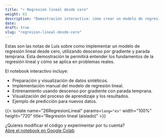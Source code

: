 ```yaml
---
title: "⚡ Regresión lineal desde cero"
weight: 61
description: "Demostración interactiva: cómo crear un modelo de regresión lineal desde cero y aplicarlo."
date: 
draft: true
slug: "regresion-lineal-desde-cero"
---
```


Estas son las notas de Luis sobre como implementar un modelo de regresión lineal desde cero, utilizando descenso por gradiente y parada temprana. Esta demostración te permitirá entender los fundamentos de la regresión lineal y cómo se aplica en problemas reales.

El notebook interactivo incluye:

- Preparación y visualización de datos sintéticos.
- Implementación manual del modelo de regresión lineal.
- Entrenamiento usando descenso por gradiente con parada temprana.
- Visualización del proceso de aprendizaje y los resultados.
- Ejemplo de predicción para nuevos datos.


{{< isolate name="26RegresionLineal" params=`lang="es"` width="100%" height="720" title="Regresión lineal (aislado)" >}}




¿Quieres modificar el código y experimentar por tu cuenta?  
[Abre el notebook en Google Colab](https://drive.google.com/file/d/1wRMKXUnM-ftZRyaNNUip2ijsEFMFu4_J/view?usp=sharing)
